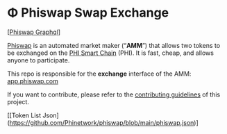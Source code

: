 # Φ Phiswap Swap Exchange

[[Phiswap Graphql]([https://status.phi.network](https://graph.phiswap.com/subgraphs/name/exchange/graphql))]

[Phiswap](https://phiswap.com/) is an automated market maker (“**AMM**”) that allows two tokens to be exchanged on the [PHI Smart Chain](https://phi.network) (PHI). It is fast, cheap, and allows anyone to participate.

This repo is responsible for the **exchange** interface of the AMM: [app.phiswap.com](https://app.phiswap.com/)

If you want to contribute, please refer to the [contributing guidelines](./CONTRIBUTING.md) of this project.

[[Token List Json] (https://github.com/Phinetwork/phiswap/blob/main/phiswap.json)]
